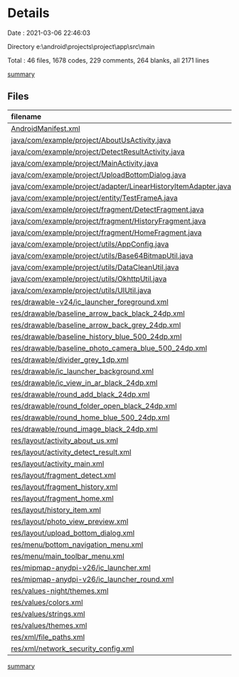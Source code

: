 # Details

Date : 2021-03-06 22:46:03

Directory e:\android\projects\project\app\src\main

Total : 46 files,  1678 codes, 229 comments, 264 blanks, all 2171 lines

[summary](results.md)

## Files
| filename | language | code | comment | blank | total |
| :--- | :--- | ---: | ---: | ---: | ---: |
| [AndroidManifest.xml](/AndroidManifest.xml) | XML | 39 | 0 | 7 | 46 |
| [java/com/example/project/AboutUsActivity.java](/java/com/example/project/AboutUsActivity.java) | Java | 52 | 0 | 11 | 63 |
| [java/com/example/project/DetectResultActivity.java](/java/com/example/project/DetectResultActivity.java) | Java | 21 | 0 | 6 | 27 |
| [java/com/example/project/MainActivity.java](/java/com/example/project/MainActivity.java) | Java | 193 | 23 | 37 | 253 |
| [java/com/example/project/UploadBottomDialog.java](/java/com/example/project/UploadBottomDialog.java) | Java | 56 | 1 | 13 | 70 |
| [java/com/example/project/adapter/LinearHistoryItemAdapter.java](/java/com/example/project/adapter/LinearHistoryItemAdapter.java) | Java | 47 | 0 | 14 | 61 |
| [java/com/example/project/entity/TestFrameA.java](/java/com/example/project/entity/TestFrameA.java) | Java | 11 | 0 | 4 | 15 |
| [java/com/example/project/fragment/DetectFragment.java](/java/com/example/project/fragment/DetectFragment.java) | Java | 127 | 160 | 16 | 303 |
| [java/com/example/project/fragment/HistoryFragment.java](/java/com/example/project/fragment/HistoryFragment.java) | Java | 29 | 2 | 9 | 40 |
| [java/com/example/project/fragment/HomeFragment.java](/java/com/example/project/fragment/HomeFragment.java) | Java | 130 | 5 | 22 | 157 |
| [java/com/example/project/utils/AppConfig.java](/java/com/example/project/utils/AppConfig.java) | Java | 14 | 0 | 7 | 21 |
| [java/com/example/project/utils/Base64BitmapUtil.java](/java/com/example/project/utils/Base64BitmapUtil.java) | Java | 38 | 16 | 10 | 64 |
| [java/com/example/project/utils/DataCleanUtil.java](/java/com/example/project/utils/DataCleanUtil.java) | Java | 15 | 0 | 6 | 21 |
| [java/com/example/project/utils/OkhttpUtil.java](/java/com/example/project/utils/OkhttpUtil.java) | Java | 11 | 0 | 7 | 18 |
| [java/com/example/project/utils/UIUtil.java](/java/com/example/project/utils/UIUtil.java) | Java | 9 | 0 | 4 | 13 |
| [res/drawable-v24/ic_launcher_foreground.xml](/res/drawable-v24/ic_launcher_foreground.xml) | XML | 30 | 0 | 0 | 30 |
| [res/drawable/baseline_arrow_back_black_24dp.xml](/res/drawable/baseline_arrow_back_black_24dp.xml) | XML | 4 | 0 | 1 | 5 |
| [res/drawable/baseline_arrow_back_grey_24dp.xml](/res/drawable/baseline_arrow_back_grey_24dp.xml) | XML | 4 | 0 | 1 | 5 |
| [res/drawable/baseline_history_blue_500_24dp.xml](/res/drawable/baseline_history_blue_500_24dp.xml) | XML | 4 | 0 | 1 | 5 |
| [res/drawable/baseline_photo_camera_blue_500_24dp.xml](/res/drawable/baseline_photo_camera_blue_500_24dp.xml) | XML | 5 | 0 | 1 | 6 |
| [res/drawable/divider_grey_1dp.xml](/res/drawable/divider_grey_1dp.xml) | XML | 9 | 0 | 0 | 9 |
| [res/drawable/ic_launcher_background.xml](/res/drawable/ic_launcher_background.xml) | XML | 170 | 0 | 1 | 171 |
| [res/drawable/ic_view_in_ar_black_24dp.xml](/res/drawable/ic_view_in_ar_black_24dp.xml) | XML | 21 | 0 | 1 | 22 |
| [res/drawable/round_add_black_24dp.xml](/res/drawable/round_add_black_24dp.xml) | XML | 4 | 0 | 1 | 5 |
| [res/drawable/round_folder_open_black_24dp.xml](/res/drawable/round_folder_open_black_24dp.xml) | XML | 4 | 0 | 1 | 5 |
| [res/drawable/round_home_blue_500_24dp.xml](/res/drawable/round_home_blue_500_24dp.xml) | XML | 4 | 0 | 1 | 5 |
| [res/drawable/round_image_black_24dp.xml](/res/drawable/round_image_black_24dp.xml) | XML | 4 | 0 | 1 | 5 |
| [res/layout/activity_about_us.xml](/res/layout/activity_about_us.xml) | XML | 74 | 2 | 14 | 90 |
| [res/layout/activity_detect_result.xml](/res/layout/activity_detect_result.xml) | XML | 35 | 2 | 10 | 47 |
| [res/layout/activity_main.xml](/res/layout/activity_main.xml) | XML | 46 | 2 | 9 | 57 |
| [res/layout/fragment_detect.xml](/res/layout/fragment_detect.xml) | XML | 101 | 1 | 12 | 114 |
| [res/layout/fragment_history.xml](/res/layout/fragment_history.xml) | XML | 19 | 1 | 4 | 24 |
| [res/layout/fragment_home.xml](/res/layout/fragment_home.xml) | XML | 69 | 1 | 8 | 78 |
| [res/layout/history_item.xml](/res/layout/history_item.xml) | XML | 104 | 2 | 12 | 118 |
| [res/layout/photo_view_preview.xml](/res/layout/photo_view_preview.xml) | XML | 16 | 0 | 2 | 18 |
| [res/layout/upload_bottom_dialog.xml](/res/layout/upload_bottom_dialog.xml) | XML | 30 | 0 | 2 | 32 |
| [res/menu/bottom_navigation_menu.xml](/res/menu/bottom_navigation_menu.xml) | XML | 13 | 0 | 0 | 13 |
| [res/menu/main_toolbar_menu.xml](/res/menu/main_toolbar_menu.xml) | XML | 16 | 0 | 1 | 17 |
| [res/mipmap-anydpi-v26/ic_launcher.xml](/res/mipmap-anydpi-v26/ic_launcher.xml) | XML | 5 | 0 | 0 | 5 |
| [res/mipmap-anydpi-v26/ic_launcher_round.xml](/res/mipmap-anydpi-v26/ic_launcher_round.xml) | XML | 5 | 0 | 0 | 5 |
| [res/values-night/themes.xml](/res/values-night/themes.xml) | XML | 11 | 5 | 0 | 16 |
| [res/values/colors.xml](/res/values/colors.xml) | XML | 32 | 0 | 5 | 37 |
| [res/values/strings.xml](/res/values/strings.xml) | XML | 22 | 1 | 0 | 23 |
| [res/values/themes.xml](/res/values/themes.xml) | XML | 17 | 5 | 2 | 24 |
| [res/xml/file_paths.xml](/res/xml/file_paths.xml) | XML | 4 | 0 | 0 | 4 |
| [res/xml/network_security_config.xml](/res/xml/network_security_config.xml) | XML | 4 | 0 | 0 | 4 |

[summary](results.md)